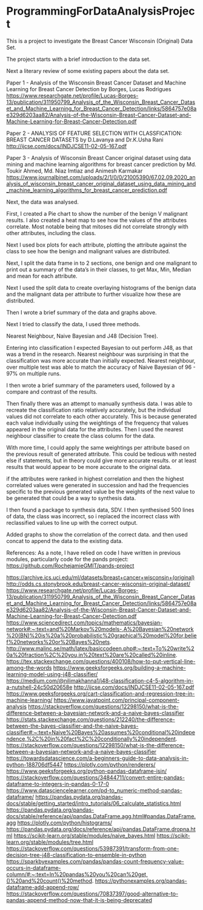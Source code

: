 # ProgrammingForDataAnalysisProject

This is a project to investigate the Breast Cancer Wisconsin (Original) Data Set.

The project starts with a brief introduction to the data set. 

Next a literary review of some existing papers about the data set. 

Paper 1 - Analysis of the Wisconsin Breast Cancer Dataset and Machine Learning for Breast Cancer Detection
by Borges, Lucas Rodrigues
https://www.researchgate.net/profile/Lucas-Borges-13/publication/311950799_Analysis_of_the_Wisconsin_Breast_Cancer_Dataset_and_Machine_Learning_for_Breast_Cancer_Detection/links/5864757e08ae329d6203aa82/Analysis-of-the-Wisconsin-Breast-Cancer-Dataset-and-Machine-Learning-for-Breast-Cancer-Detection.pdf

Paper 2 - ANALYSIS OF FEATURE SELECTION WITH CLASSFICATION: BREAST CANCER DATASETS
by D.Lavanya and Dr.K.Usha Rani
http://ijcse.com/docs/INDJCSE11-02-05-167.pdf

Paper 3 - Analysis of Wisconsin Breast Cancer original dataset using data mining and machine learning algorithms for breast cancer prediction
by Md. Toukir Ahmed, Md. Niaz Imtiaz and Animesh Karmakar
https://www.journalbinet.com/uploads/2/1/0/0/21005390/67.02.09.2020_analysis_of_wisconsin_breast_cancer_original_dataset_using_data_mining_and_machine_learning_algorithms_for_breast_cancer_prediction.pdf

Next, the data was analysed. 

First, I created a Pie chart to show the number of the benign V malignant results. 
I also created a heat map to see how the values of the attributes correlate. 
Most notable being that mitoses did not correlate strongly with other attributes, including the class.

Next I used box plots for each attribute, plotting the attribute against the class to see how the benign and malignant values are distributed. 

Next, I split the data frame in to 2 sections, one benign and one malignant to print out a summary of the data’s in their classes, to get Max, Min, Median and mean for each attribute. 

Next I used the split data to create overlaying histograms of the benign data and the malignant data per attribute to further  visualize how these are distributed. 

Then I wrote a brief summary of the data and graphs above. 

Next I tried to classify the data, I used three methods. 

Nearest Neighbour, Naive Bayesian and J48 (Decision Tree). 

Entering into classification I expected Bayesian to out perform J48, as that was a trend in the research. 
Nearest neighbour was surprising in that the classification was more accurate than initially expected. 
Nearest neighbour, over multiple test was able to match the accuracy of Naive Bayesian of 96 - 97% on multiple runs. 

I then wrote a brief summary of the parameters used, followed by a compare and contrast of the results. 

Then finally there was an attempt to manually synthesis data. I was able to recreate the classification ratio relatively accurately, but the individual values did not correlate to each other accurately. This is because generated each value individually using the weightings of the frequency that values appeared in the original data for the attributes. Then I used the nearest neighbour classifier to create the class column for the data. 

With more time, I could apply the same weightings per attribute based on the previous result of generated attribute. 
This could be tedious with nested else if statements, but in theory could give more accurate results. or at least results that would appear to be more accurate to the original data.

if the attributes were ranked in highest correlation and then the highest correlated values were generated in succession and had the frequencies specific to the previous generated value be the weights of the next value to be generated that could be a way to synthesis data. 

I then found a package to synthesis data, SDV. I then synthesised 500 lines of data, the class was incorrect, so i replaced the incorrect class with reclassified values to line up with the correct output. 

Added graphs to show the correlation of the correct data. and then used concat to append the data to the existing data. 

References: 
As a note, I have relied on code I have written in previous modules, particularly code for the pands project:
https://github.com/RochejamieGMIT/pands-project


https://archive.ics.uci.edu/ml/datasets/breast+cancer+wisconsin+(original)
http://odds.cs.stonybrook.edu/breast-cancer-wisconsin-original-dataset/
https://www.researchgate.net/profile/Lucas-Borges-13/publication/311950799_Analysis_of_the_Wisconsin_Breast_Cancer_Dataset_and_Machine_Learning_for_Breast_Cancer_Detection/links/5864757e08ae329d6203aa82/Analysis-of-the-Wisconsin-Breast-Cancer-Dataset-and-Machine-Learning-for-Breast-Cancer-Detection.pdf
https://www.sciencedirect.com/topics/mathematics/bayesian-network#:~:text=and%20Markov%20models-,A%20Bayesian%20network%20(BN)%20is%20a%20probabilistic%20graphical%20model%20for,belief%20networks%20or%20Bayes%20nets.
http://www.malinc.se/math/latex/basiccodeen.php#:~:text=To%20write%20a%20fraction%2C%20you,in%20text%20are%20called%20inline.
https://tex.stackexchange.com/questions/400108/how-to-put-vertical-line-among-the-words
https://www.geeksforgeeks.org/building-a-machine-learning-model-using-j48-classifier/
https://medium.com/@nilimakhanna1/j48-classification-c4-5-algorithm-in-a-nutshell-24c50d20658e
http://ijcse.com/docs/INDJCSE11-02-05-167.pdf
https://www.geeksforgeeks.org/cart-classification-and-regression-tree-in-machine-learning/
https://www.javatpoint.com/principal-component-analysis
https://stackoverflow.com/questions/12298150/what-is-the-difference-between-a-bayesian-network-and-a-naive-bayes-classifier
https://stats.stackexchange.com/questions/212240/the-difference-between-the-bayes-classifier-and-the-naive-bayes-classifier#:~:text=Naive%20Bayes%20assumes%20conditional%20independence,%2C%20in%20fact%2C%20conditionally%20independent.
https://stackoverflow.com/questions/12298150/what-is-the-difference-between-a-bayesian-network-and-a-naive-bayes-classifier
https://towardsdatascience.com/a-beginners-guide-to-data-analysis-in-python-188706df5447
https://plotly.com/python/renderers/
https://www.geeksforgeeks.org/python-pandas-dataframe-isin/
https://stackoverflow.com/questions/34844711/convert-entire-pandas-dataframe-to-integers-in-pandas-0-17-0
https://www.datasciencelearner.com/pd-to_numeric-method-pandas-dataframe/
https://pandas.pydata.org/pandas-docs/stable/getting_started/intro_tutorials/06_calculate_statistics.html
https://pandas.pydata.org/pandas-docs/stable/reference/api/pandas.DataFrame.agg.html#pandas.DataFrame.agg
https://plotly.com/python/histograms/
https://pandas.pydata.org/docs/reference/api/pandas.DataFrame.dropna.html
https://scikit-learn.org/stable/modules/naive_bayes.html
https://scikit-learn.org/stable/modules/tree.html
https://stackoverflow.com/questions/53987391/transform-from-one-decision-tree-j48-classification-to-ensemble-in-python
https://sparkbyexamples.com/pandas/pandas-count-frequency-value-occurs-in-dataframe-column/#:~:text=In%20pandas%20you%20can%20get,()%20and%20count()%20method.
https://pythonexamples.org/pandas-dataframe-add-append-row/
https://stackoverflow.com/questions/70837397/good-alternative-to-pandas-append-method-now-that-it-is-being-deprecated